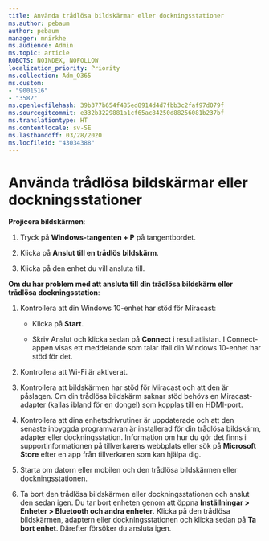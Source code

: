 ```yaml
---
title: Använda trådlösa bildskärmar eller dockningsstationer
ms.author: pebaum
author: pebaum
manager: mnirkhe
ms.audience: Admin
ms.topic: article
ROBOTS: NOINDEX, NOFOLLOW
localization_priority: Priority
ms.collection: Adm_O365
ms.custom:
- "9001516"
- "3582"
ms.openlocfilehash: 39b377b654f485ed8914d4d7fbb3c2faf97d079f
ms.sourcegitcommit: e332b3229881a1cf65ac84250d88256081b237bf
ms.translationtype: HT
ms.contentlocale: sv-SE
ms.lasthandoff: 03/28/2020
ms.locfileid: "43034388"
---
```

# <a name="use-wireless-displays-or-docks"></a>Använda trådlösa bildskärmar eller dockningsstationer

**Projicera bildskärmen**:

1. Tryck på **Windows-tangenten + P** på tangentbordet.

2. Klicka på **Anslut till en trådlös bildskärm**.

3. Klicka på den enhet du vill ansluta till.

**Om du har problem med att ansluta till din trådlösa bildskärm eller trådlösa dockningsstation**:

1. Kontrollera att din Windows 10-enhet har stöd för Miracast: 

    - Klicka på **Start**.
    
    - Skriv Anslut och klicka sedan på **Connect** i resultatlistan. I Connect-appen visas ett meddelande som talar ifall din Windows 10-enhet har stöd för det. 

2. Kontrollera att Wi-Fi är aktiverat. 

3. Kontrollera att bildskärmen har stöd för Miracast och att den är påslagen. Om din trådlösa bildskärm saknar stöd behövs en Miracast-adapter (kallas ibland för en dongel) som kopplas till en HDMI-port.

4. Kontrollera att dina enhetsdrivrutiner är uppdaterade och att den senaste inbyggda programvaran är installerad för din trådlösa bildskärm, adapter eller dockningsstation. Information om hur du gör det finns i supportinformationen på tillverkarens webbplats eller sök på **Microsoft Store** efter en app från tillverkaren som kan hjälpa dig.

5. Starta om datorn eller mobilen och den trådlösa bildskärmen eller dockningsstationen.

6. Ta bort den trådlösa bildskärmen eller dockningsstationen och anslut den sedan igen. Du tar bort enheten genom att öppna **Inställningar > Enheter > Bluetooth och andra enheter**. Klicka på den trådlösa bildskärmen, adaptern eller dockningsstationen och klicka sedan på **Ta bort enhet**. Därefter försöker du ansluta igen.
